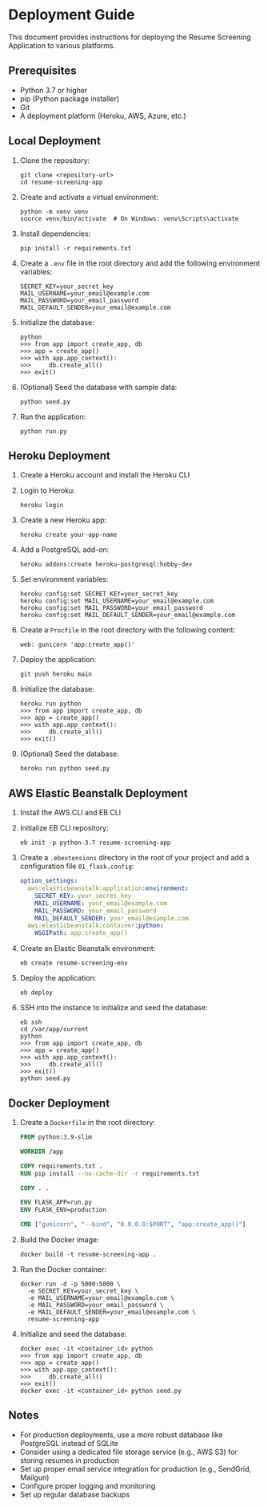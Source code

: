 # Deployment Guide

This document provides instructions for deploying the Resume Screening Application to various platforms.

## Prerequisites

- Python 3.7 or higher
- pip (Python package installer)
- Git
- A deployment platform (Heroku, AWS, Azure, etc.)

## Local Deployment

1. Clone the repository:
   ```
   git clone <repository-url>
   cd resume-screening-app
   ```

2. Create and activate a virtual environment:
   ```
   python -m venv venv
   source venv/bin/activate  # On Windows: venv\Scripts\activate
   ```

3. Install dependencies:
   ```
   pip install -r requirements.txt
   ```

4. Create a `.env` file in the root directory and add the following environment variables:
   ```
   SECRET_KEY=your_secret_key
   MAIL_USERNAME=your_email@example.com
   MAIL_PASSWORD=your_email_password
   MAIL_DEFAULT_SENDER=your_email@example.com
   ```

5. Initialize the database:
   ```
   python
   >>> from app import create_app, db
   >>> app = create_app()
   >>> with app.app_context():
   >>>     db.create_all()
   >>> exit()
   ```

6. (Optional) Seed the database with sample data:
   ```
   python seed.py
   ```

7. Run the application:
   ```
   python run.py
   ```

## Heroku Deployment

1. Create a Heroku account and install the Heroku CLI

2. Login to Heroku:
   ```
   heroku login
   ```

3. Create a new Heroku app:
   ```
   heroku create your-app-name
   ```

4. Add a PostgreSQL add-on:
   ```
   heroku addons:create heroku-postgresql:hobby-dev
   ```

5. Set environment variables:
   ```
   heroku config:set SECRET_KEY=your_secret_key
   heroku config:set MAIL_USERNAME=your_email@example.com
   heroku config:set MAIL_PASSWORD=your_email_password
   heroku config:set MAIL_DEFAULT_SENDER=your_email@example.com
   ```

6. Create a `Procfile` in the root directory with the following content:
   ```
   web: gunicorn 'app:create_app()'
   ```

7. Deploy the application:
   ```
   git push heroku main
   ```

8. Initialize the database:
   ```
   heroku run python
   >>> from app import create_app, db
   >>> app = create_app()
   >>> with app.app_context():
   >>>     db.create_all()
   >>> exit()
   ```

9. (Optional) Seed the database:
   ```
   heroku run python seed.py
   ```

## AWS Elastic Beanstalk Deployment

1. Install the AWS CLI and EB CLI

2. Initialize EB CLI repository:
   ```
   eb init -p python-3.7 resume-screening-app
   ```

3. Create a `.ebextensions` directory in the root of your project and add a configuration file `01_flask.config`:
   ```yaml
   option_settings:
     aws:elasticbeanstalk:application:environment:
       SECRET_KEY: your_secret_key
       MAIL_USERNAME: your_email@example.com
       MAIL_PASSWORD: your_email_password
       MAIL_DEFAULT_SENDER: your_email@example.com
     aws:elasticbeanstalk:container:python:
       WSGIPath: app:create_app()
   ```

4. Create an Elastic Beanstalk environment:
   ```
   eb create resume-screening-env
   ```

5. Deploy the application:
   ```
   eb deploy
   ```

6. SSH into the instance to initialize and seed the database:
   ```
   eb ssh
   cd /var/app/current
   python
   >>> from app import create_app, db
   >>> app = create_app()
   >>> with app.app_context():
   >>>     db.create_all()
   >>> exit()
   python seed.py
   ```

## Docker Deployment

1. Create a `Dockerfile` in the root directory:
   ```dockerfile
   FROM python:3.9-slim
   
   WORKDIR /app
   
   COPY requirements.txt .
   RUN pip install --no-cache-dir -r requirements.txt
   
   COPY . .
   
   ENV FLASK_APP=run.py
   ENV FLASK_ENV=production
   
   CMD ["gunicorn", "--bind", "0.0.0.0:$PORT", "app:create_app()"]
   ```

2. Build the Docker image:
   ```
   docker build -t resume-screening-app .
   ```

3. Run the Docker container:
   ```
   docker run -d -p 5000:5000 \
     -e SECRET_KEY=your_secret_key \
     -e MAIL_USERNAME=your_email@example.com \
     -e MAIL_PASSWORD=your_email_password \
     -e MAIL_DEFAULT_SENDER=your_email@example.com \
     resume-screening-app
   ```

4. Initialize and seed the database:
   ```
   docker exec -it <container_id> python
   >>> from app import create_app, db
   >>> app = create_app()
   >>> with app.app_context():
   >>>     db.create_all()
   >>> exit()
   docker exec -it <container_id> python seed.py
   ```

## Notes

- For production deployments, use a more robust database like PostgreSQL instead of SQLite
- Consider using a dedicated file storage service (e.g., AWS S3) for storing resumes in production
- Set up proper email service integration for production (e.g., SendGrid, Mailgun)
- Configure proper logging and monitoring
- Set up regular database backups 